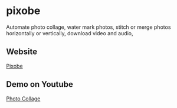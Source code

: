 # pixobe
Automate photo collage, water mark photos, stitch or merge photos horizontally or vertically, download video and audio, 

## Website

[Pixobe](https://www.pixobe.com)

## Demo on Youtube

[Photo Collage](https://www.youtube.com/watch?v=hWt6LE1mstg)
